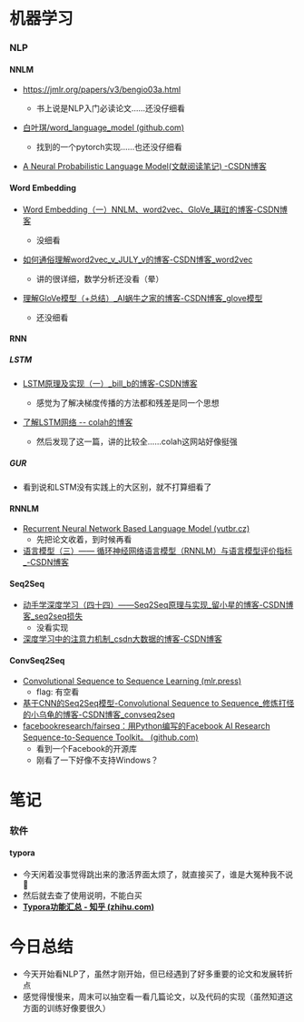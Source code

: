 # 机器学习

### NLP

#### NNLM

- https://jmlr.org/papers/v3/bengio03a.html
  - 书上说是NLP入门必读论文……还没仔细看

- [白叶琪/word_language_model (github.com)](https://github.com/BAI-Yeqi/word_language_model) 
  - 找到的一个pytorch实现……也还没仔细看
- [A Neural Probabilistic Language Model(文献阅读笔记) -CSDN博客](https://blog.csdn.net/NINJA_xu/article/details/117660476?ops_request_misc=%7B%22request%5Fid%22%3A%22165283963216782425116820%22%2C%22scm%22%3A%2220140713.130102334..%22%7D&request_id=165283963216782425116820&biz_id=0&utm_medium=distribute.pc_search_result.none-task-blog-2~all~sobaiduend~default-1-117660476-null-null.142^v10^pc_search_result_control_group,157^v4^control&utm_term=A+Neural+Probabilistic+Language+Model&spm=1018.2226.3001.4187) 

#### Word Embedding

- [Word Embedding（一）NNLM、word2vec、GloVe_耩豇的博客-CSDN博客](https://blog.csdn.net/qq_33858719/article/details/93356042?ops_request_misc=%7B%22request%5Fid%22%3A%22165284980916781685319052%22%2C%22scm%22%3A%2220140713.130102334.pc%5Fall.%22%7D&request_id=165284980916781685319052&biz_id=0&utm_medium=distribute.pc_search_result.none-task-blog-2~all~first_rank_ecpm_v1~rank_v31_ecpm-1-93356042-null-null.142^v10^pc_search_result_control_group,157^v4^control&utm_term=nnlm和embedding&spm=1018.2226.3001.4187)
  - 没细看

- [如何通俗理解word2vec_v_JULY_v的博客-CSDN博客_word2vec](https://blog.csdn.net/v_JULY_v/article/details/102708459?ops_request_misc=%7B%22request%5Fid%22%3A%22165284927116781818723065%22%2C%22scm%22%3A%2220140713.130102334..%22%7D&request_id=165284927116781818723065&biz_id=0&utm_medium=distribute.pc_search_result.none-task-blog-2~all~top_positive~default-2-102708459-null-null.142^v10^pc_search_result_control_group,157^v4^control&utm_term=Word2Vec&spm=1018.2226.3001.4187) 
  - 讲的很详细，数学分析还没看（晕）
- [理解GloVe模型（+总结）_AI蜗牛之家的博客-CSDN博客_glove模型](https://blog.csdn.net/u014665013/article/details/79642083?ops_request_misc=%7B%22request%5Fid%22%3A%22165284928216781432998188%22%2C%22scm%22%3A%2220140713.130102334..%22%7D&request_id=165284928216781432998188&biz_id=0&utm_medium=distribute.pc_search_result.none-task-blog-2~all~top_positive~default-1-79642083-null-null.142^v10^pc_search_result_control_group,157^v4^control&utm_term=GloVe&spm=1018.2226.3001.4187) 
  - 还没细看


#### RNN

##### LSTM

- [LSTM原理及实现（一）_bill_b的博客-CSDN博客](https://blog.csdn.net/weixin_44162104/article/details/88660003?ops_request_misc=%7B%22request%5Fid%22%3A%22165283086116781432951546%22%2C%22scm%22%3A%2220140713.130102334..%22%7D&request_id=165283086116781432951546&biz_id=0&utm_medium=distribute.pc_search_result.none-task-blog-2~all~top_positive~default-1-88660003-null-null.142^v10^pc_search_result_control_group,157^v4^control&utm_term=LSTM&spm=1018.2226.3001.4187)
  - 感觉为了解决梯度传播的方法都和残差是同一个思想

- [了解LSTM网络 -- colah的博客](http://colah.github.io/posts/2015-08-Understanding-LSTMs/)
  - 然后发现了这一篇，讲的比较全……colah这网站好像挺强

##### GUR

- 看到说和LSTM没有实践上的大区别，就不打算细看了

#### RNNLM

- [Recurrent Neural Network Based Language Model (vutbr.cz)](http://www.fit.vutbr.cz/research/groups/speech/publi/2010/mikolov_interspeech2010_IS100722.pdf)
  - 先把论文收着，到时候再看
- [语言模型（三）—— 循环神经网络语言模型（RNNLM）与语言模型评价指标_-CSDN博客](https://blog.csdn.net/rongsenmeng2835/article/details/108656674?ops_request_misc=%7B%22request%5Fid%22%3A%22165284486716781435438842%22%2C%22scm%22%3A%2220140713.130102334..%22%7D&request_id=165284486716781435438842&biz_id=0&utm_medium=distribute.pc_search_result.none-task-blog-2~all~sobaiduend~default-2-108656674-null-null.142^v10^pc_search_result_control_group,157^v4^control&utm_term=rnnlm&spm=1018.2226.3001.4187) 

#### Seq2Seq

- [动手学深度学习（四十四）——Seq2Seq原理与实现_留小星的博客-CSDN博客_seq2seq损失](https://blog.csdn.net/jerry_liufeng/article/details/121342928?ops_request_misc=%7B%22request%5Fid%22%3A%22165285107916782388097573%22%2C%22scm%22%3A%2220140713.130102334..%22%7D&request_id=165285107916782388097573&biz_id=0&utm_medium=distribute.pc_search_result.none-task-blog-2~all~top_positive~default-1-121342928-null-null.142^v10^pc_search_result_control_group,157^v4^control&utm_term=seq2seq&spm=1018.2226.3001.4187) 
  - 没看实现
- [深度学习中的注意力机制_csdn大数据的博客-CSDN博客](https://blog.csdn.net/TG229dvt5I93mxaQ5A6U/article/details/78422216?ops_request_misc=%7B%22request%5Fid%22%3A%22165283395416781818771530%22%2C%22scm%22%3A%2220140713.130102334..%22%7D&request_id=165283395416781818771530&biz_id=0&utm_medium=distribute.pc_search_result.none-task-blog-2~all~top_positive~default-2-78422216-null-null.142^v10^pc_search_result_control_group,157^v4^control&utm_term=注意力机制&spm=1018.2226.3001.4187) 

#### ConvSeq2Seq

- [Convolutional Sequence to Sequence Learning (mlr.press)](http://proceedings.mlr.press/v70/gehring17a.html)
  - flag: 有空看
- [基于CNN的Seq2Seq模型-Convolutional Sequence to Sequence_修炼打怪的小乌龟的博客-CSDN博客_convseq2seq](https://blog.csdn.net/u010417185/article/details/83089986?ops_request_misc=%7B%22request%5Fid%22%3A%22165285742416782350975852%22%2C%22scm%22%3A%2220140713.130102334.pc%5Fall.%22%7D&request_id=165285742416782350975852&biz_id=0&utm_medium=distribute.pc_search_result.none-task-blog-2~all~first_rank_ecpm_v1~rank_v31_ecpm-6-83089986-null-null.142^v10^pc_search_result_control_group,157^v4^control&utm_term=ConvSeq2Seq&spm=1018.2226.3001.4187)
- [facebookresearch/fairseq：用Python编写的Facebook AI Research Sequence-to-Sequence Toolkit。 (github.com)](https://github.com/facebookresearch/fairseq)
  - 看到一个Facebook的开源库
  - 刚看了一下好像不支持Windows？


# 笔记

### 软件

#### typora

- 今天闲着没事觉得跳出来的激活界面太烦了，就直接买了，谁是大冤种我不说🥺
- 然后就去查了使用说明，不能白买
- **[Typora功能汇总 - 知乎 (zhihu.com)](https://zhuanlan.zhihu.com/p/483671352)**

# 今日总结

- 今天开始看NLP了，虽然才刚开始，但已经遇到了好多重要的论文和发展转折点
- 感觉得慢慢来，周末可以抽空看一看几篇论文，以及代码的实现（虽然知道这方面的训练好像要很久）

